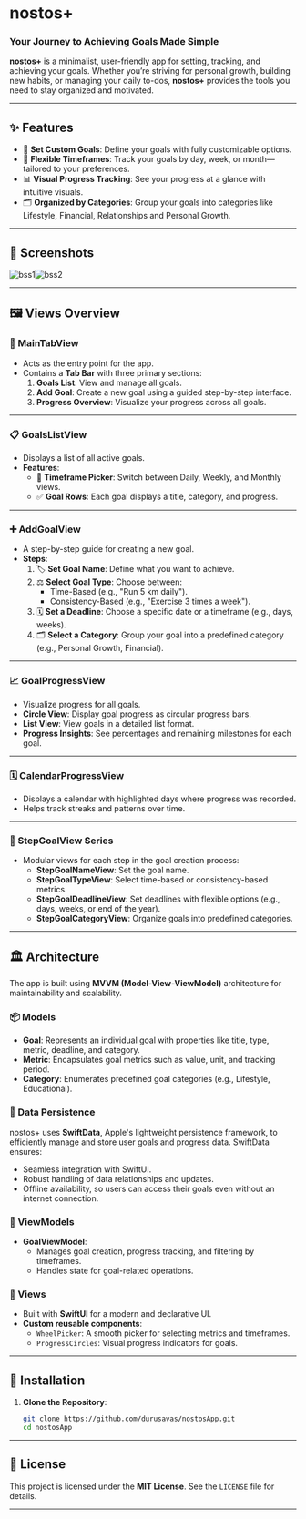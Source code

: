 # nostos+

### Your Journey to Achieving Goals Made Simple

**nostos+** is a minimalist, user-friendly app for setting, tracking, and achieving your goals. Whether you’re striving for personal growth, building new habits, or managing your daily to-dos, **nostos+** provides the tools you need to stay organized and motivated.

---

## ✨ Features

- 📝 **Set Custom Goals**: Define your goals with fully customizable options.
- 📆 **Flexible Timeframes**: Track your goals by day, week, or month—tailored to your preferences.
- 📊 **Visual Progress Tracking**: See your progress at a glance with intuitive visuals.
- 🗂️ **Organized by Categories**: Group your goals into categories like Lifestyle, Financial, Relationships and Personal Growth.

---

## 📸 Screenshots
![bss1](https://github.com/user-attachments/assets/c189f350-39d4-4dcd-8dea-0b62918385f9)![bss2](https://github.com/user-attachments/assets/fa2affb4-dd2d-4a6d-9a58-c9c258371a56)



---

## 🖼️ Views Overview

### **📌 MainTabView**
- Acts as the entry point for the app.
- Contains a **Tab Bar** with three primary sections:
  1. **Goals List**: View and manage all goals.
  2. **Add Goal**: Create a new goal using a guided step-by-step interface.
  3. **Progress Overview**: Visualize your progress across all goals.

---

### **📋 GoalsListView**
- Displays a list of all active goals.
- **Features**:
  - 🔄 **Timeframe Picker**: Switch between Daily, Weekly, and Monthly views.
  - ✅ **Goal Rows**: Each goal displays a title, category, and progress.

---

### **➕ AddGoalView**
- A step-by-step guide for creating a new goal.
- **Steps**:
  1. 🏷️ **Set Goal Name**: Define what you want to achieve.
  2. ⚖️ **Select Goal Type**: Choose between:
     - Time-Based (e.g., "Run 5 km daily").
     - Consistency-Based (e.g., "Exercise 3 times a week").
  3. 🗓️ **Set a Deadline**: Choose a specific date or a timeframe (e.g., days, weeks).
  4. 🗂️ **Select a Category**: Group your goal into a predefined category (e.g., Personal Growth, Financial).

---

### **📈 GoalProgressView**
- Visualize progress for all goals.
- **Circle View**: Display goal progress as circular progress bars.
- **List View**: View goals in a detailed list format.
- **Progress Insights**: See percentages and remaining milestones for each goal.

---

### **🗓️ CalendarProgressView**
- Displays a calendar with highlighted days where progress was recorded.
- Helps track streaks and patterns over time.

---

### **🔧 StepGoalView Series**
- Modular views for each step in the goal creation process:
  - **StepGoalNameView**: Set the goal name.
  - **StepGoalTypeView**: Select time-based or consistency-based metrics.
  - **StepGoalDeadlineView**: Set deadlines with flexible options (e.g., days, weeks, or end of the year).
  - **StepGoalCategoryView**: Organize goals into predefined categories.

---

## 🏛️ Architecture

The app is built using **MVVM (Model-View-ViewModel)** architecture for maintainability and scalability.

### **📦 Models**
- **Goal**: Represents an individual goal with properties like title, type, metric, deadline, and category.
- **Metric**: Encapsulates goal metrics such as value, unit, and tracking period.
- **Category**: Enumerates predefined goal categories (e.g., Lifestyle, Educational).

### **📂 Data Persistence**
nostos+ uses **SwiftData**, Apple's lightweight persistence framework, to efficiently manage and store user goals and progress data. SwiftData ensures:
- Seamless integration with SwiftUI.
- Robust handling of data relationships and updates.
- Offline availability, so users can access their goals even without an internet connection.

### **🧠 ViewModels**
- **GoalViewModel**:
  - Manages goal creation, progress tracking, and filtering by timeframes.
  - Handles state for goal-related operations.

### **🎨 Views**
- Built with **SwiftUI** for a modern and declarative UI.
- **Custom reusable components**:
  - `WheelPicker`: A smooth picker for selecting metrics and timeframes.
  - `ProgressCircles`: Visual progress indicators for goals.

---

## 🚀 Installation

1. **Clone the Repository**:
   ```bash
   git clone https://github.com/durusavas/nostosApp.git
   cd nostosApp
---

## 📜 License

This project is licensed under the **MIT License**. See the `LICENSE` file for details.

---


